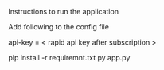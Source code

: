 Instructions to run the application

Add following to the config file

api-key = < rapid api key after subscription >


pip install -r requiremnt.txt
py app.py



